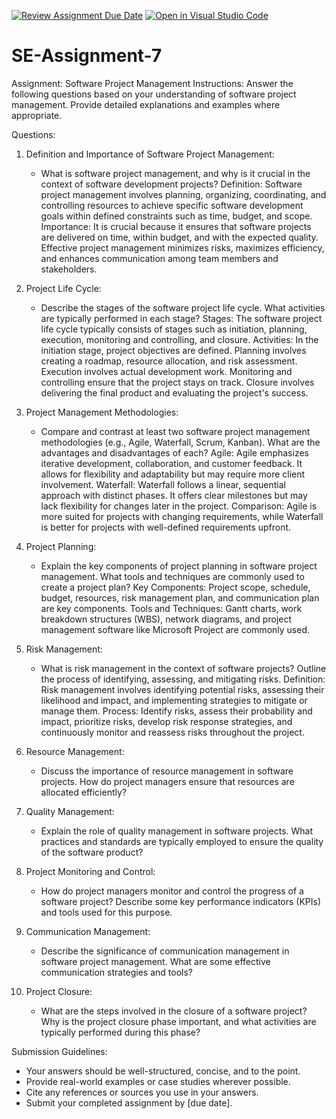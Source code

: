 [![Review Assignment Due Date](https://classroom.github.com/assets/deadline-readme-button-24ddc0f5d75046c5622901739e7c5dd533143b0c8e959d652212380cedb1ea36.svg)](https://classroom.github.com/a/KfkyH0Wl)
[![Open in Visual Studio Code](https://classroom.github.com/assets/open-in-vscode-718a45dd9cf7e7f842a935f5ebbe5719a5e09af4491e668f4dbf3b35d5cca122.svg)](https://classroom.github.com/online_ide?assignment_repo_id=15151828&assignment_repo_type=AssignmentRepo)
# SE-Assignment-7
Assignment: Software Project Management
Instructions:
Answer the following questions based on your understanding of software project management. Provide detailed explanations and examples where appropriate.

 Questions:

1. Definition and Importance of Software Project Management:
   - What is software project management, and why is it crucial in the context of software development projects?
            Definition: 
               Software project management involves planning, organizing, coordinating, and controlling resources to achieve specific software development goals within defined constraints such as time, budget, and scope.
            Importance: 
               It is crucial because it ensures that software projects are delivered on time, within budget, and with the expected quality. Effective project management minimizes risks, maximizes efficiency, and enhances communication among team members and stakeholders.

2. Project Life Cycle:
   - Describe the stages of the software project life cycle. What activities are typically performed in each stage?
      Stages:
       The software project life cycle typically consists of stages such as initiation, planning, execution, monitoring and controlling, and closure.
   Activities: 
      In the initiation stage, project objectives are defined. Planning involves creating a roadmap, resource allocation, and risk assessment. Execution involves actual development work. Monitoring and controlling ensure that the project stays on track. Closure involves delivering the final product and evaluating the project's success.

3. Project Management Methodologies:
   - Compare and contrast at least two software project management methodologies (e.g., Agile, Waterfall, Scrum, Kanban). What are the advantages and disadvantages of each?
         Agile:
            Agile emphasizes iterative development, collaboration, and customer feedback. It allows for flexibility and adaptability but may require more client involvement.
         Waterfall:
            Waterfall follows a linear, sequential approach with distinct phases. It offers clear milestones but may lack flexibility for changes later in the project.
         Comparison: 
            Agile is more suited for projects with changing requirements, while Waterfall is better for projects with well-defined requirements upfront.

4. Project Planning:
   - Explain the key components of project planning in software project management. What tools and techniques are commonly used to create a project plan?
         Key Components: 
            Project scope, schedule, budget, resources, risk management plan, and communication plan are key components.
         Tools and Techniques:
             Gantt charts, work breakdown structures (WBS), network diagrams, and project management software like Microsoft Project are commonly used.

5. Risk Management:
   - What is risk management in the context of software projects? Outline the process of identifying, assessing, and mitigating risks.
            Definition: 
               Risk management involves identifying potential risks, assessing their likelihood and impact, and implementing strategies to mitigate or manage them.
            Process:
                Identify risks, assess their probability and impact, prioritize risks, develop risk response strategies, and continuously monitor and reassess risks throughout the project.

6. Resource Management:
   - Discuss the importance of resource management in software projects. How do project managers ensure that resources are allocated efficiently?

7. Quality Management:
   - Explain the role of quality management in software projects. What practices and standards are typically employed to ensure the quality of the software product?

8. Project Monitoring and Control:
   - How do project managers monitor and control the progress of a software project? Describe some key performance indicators (KPIs) and tools used for this purpose.

9. Communication Management:
   - Describe the significance of communication management in software project management. What are some effective communication strategies and tools?

10. Project Closure:
    - What are the steps involved in the closure of a software project? Why is the project closure phase important, and what activities are typically performed during this phase?

Submission Guidelines:
- Your answers should be well-structured, concise, and to the point.
- Provide real-world examples or case studies wherever possible.
- Cite any references or sources you use in your answers.
- Submit your completed assignment by [due date].

